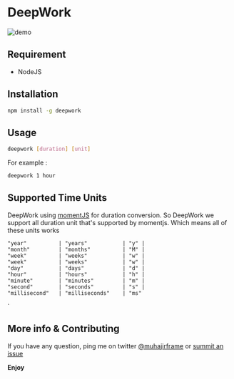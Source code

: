 # DeepWork

![demo](./docs/demo-deepwork.gif)

## Requirement

- NodeJS

## Installation

```bash
npm install -g deepwork
```

## Usage

```bash
deepwork [duration] [unit]
```

For example :

```bash
deepwork 1 hour
```

## Supported Time Units

DeepWork using [momentJS](https://momentjs.com/) for duration conversion. So DeepWork we support all duration unit that's supported by momentjs. Which means all of these units works

```
"year"          | "years"           | "y" |
"month"         | "months"          | "M" |
"week"          | "weeks"           | "w" |
"week"          | "weeks"           | "w" |
"day"           | "days"            | "d" |
"hour"          | "hours"           | "h" |
"minute"        | "minutes"         | "m" |
"second"        | "seconds"         | "s" |
"millisecond"   | "milliseconds"    | "ms"
```

`

## More info & Contributing

If you have any question, ping me on twitter [@muhajirframe](https://twitter.com/muhajirframe)
or [summit an issue](https://github.com/muhajirframe/deepwork/issues/new)


**Enjoy**